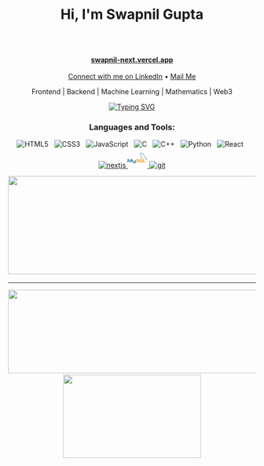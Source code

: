 <h1 align="center">Hi, I'm Swapnil Gupta</h1>

<div id="header" align="center">
  <img src="https://komarev.com/ghpvc/?username=swapnilgupta14&style=for-the-badge&color=orange" alt=""/>
</div>
</br>
<p align="center">
  <a href="https://swapnil-next.vercel.app/"><span style={{margin: "20px 0px"}}><b>swapnil-next.vercel.app </b></span></a> <br/> <br/>
  <a href="https://www.linkedin.com/in/swapnilgupta-ln/">Connect with me on LinkedIn</a> •
  <a href="mailto:mail.swapnilgupta@gmail.com">Mail Me</a>
</p>

<p align="center">Frontend | Backend | Machine Learning | Mathematics | Web3</p>

  <div align="center">
        <a href="https://github.com/swapnilgupta14"><img src="https://readme-typing-svg.herokuapp.com?font=Fira+Code&size=18&pause=999&color=B4F7F4&center=true&vCenter=true&random=false&width=435&lines=I'm+Full+Stack+Developer;I'm+Web3+Learner;I'm+Machine+Learning+Enthusiast;and+UI%2FUX+designer" alt="Typing SVG" /></a>
    </div>


<h3 align="center">Languages and Tools:</h3>

<p align="center">
  <img src="https://upload.wikimedia.org/wikipedia/commons/thumb/6/61/HTML5_logo_and_wordmark.svg/512px-HTML5_logo_and_wordmark.svg.png" alt="HTML5" width="40" height="40"/>
  &nbsp;
  <img src="https://upload.wikimedia.org/wikipedia/commons/thumb/6/62/CSS3_logo.svg/800px-CSS3_logo.svg.png" alt="CSS3" width="40" height="40"/>  &nbsp;
  <img src="https://upload.wikimedia.org/wikipedia/commons/thumb/6/6a/JavaScript-logo.png/800px-JavaScript-logo.png" alt="JavaScript" width="40" height="40"/>  &nbsp;
  <img src="https://upload.wikimedia.org/wikipedia/commons/1/19/C_Logo.png" alt="C" height="40"/>   &nbsp;
  <img src="https://upload.wikimedia.org/wikipedia/commons/thumb/1/18/ISO_C%2B%2B_Logo.svg/1822px-ISO_C%2B%2B_Logo.svg.png" alt="C++" height="40"/>  &nbsp;
  <img src="https://upload.wikimedia.org/wikipedia/commons/c/c3/Python-logo-notext.svg" alt="Python" height="40"/>  &nbsp;
  <img src="https://upload.wikimedia.org/wikipedia/commons/a/a7/React-icon.svg" alt="React" height="35"/>  &nbsp;
  <a href="https://nextjs.org/" target="_blank" rel="noreferrer"> <img src="https://cdn.worldvectorlogo.com/logos/nextjs-2.svg" alt="nextjs" width="40" height="40"/> </a>
  <a href="https://www.mysql.com/" target="_blank" rel="noreferrer"> <img src="https://raw.githubusercontent.com/devicons/devicon/master/icons/mysql/mysql-original-wordmark.svg" alt="mysql" width="40" height="40"/> </a>
  <a href="https://git-scm.com/" target="_blank" rel="noreferrer"> <img src="https://www.vectorlogo.zone/logos/git-scm/git-scm-icon.svg" alt="git" width="40" height="40"/> </a>
  
</p>

 <p align="center">
  <img width="800" height="200" src="https://streak-stats.demolab.com?user=swapnilgupta14&theme=transparent&hide_border=true&border_radius=5&card_width=800">
</p>


---




<p align="center">
  <img width="510" height="170" src="https://github-readme-stats.vercel.app/api?username=swapnilgupta14&show_icons=true&theme=transparent">
  <img style={{marginRight : '20px'}} width="280" height="170" src="https://github-readme-stats.vercel.app/api/top-langs/?username=swapnilgupta14&size_weight=0.15&count_weight=0.5&layout=compact&theme=transparent">
</p>
 



